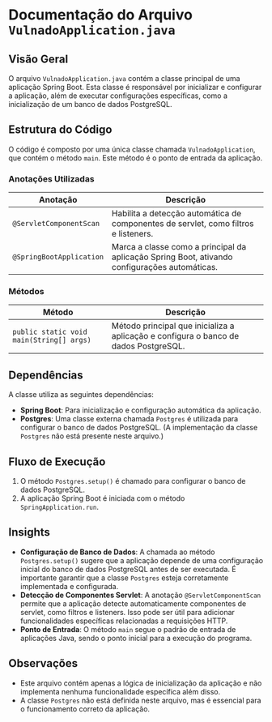 # Documentação do Arquivo `VulnadoApplication.java`

## Visão Geral
O arquivo `VulnadoApplication.java` contém a classe principal de uma aplicação Spring Boot. Esta classe é responsável por inicializar e configurar a aplicação, além de executar configurações específicas, como a inicialização de um banco de dados PostgreSQL.

## Estrutura do Código
O código é composto por uma única classe chamada `VulnadoApplication`, que contém o método `main`. Este método é o ponto de entrada da aplicação.

### Anotações Utilizadas
| Anotação                | Descrição                                                                 |
|-------------------------|---------------------------------------------------------------------------|
| `@ServletComponentScan` | Habilita a detecção automática de componentes de servlet, como filtros e listeners. |
| `@SpringBootApplication`| Marca a classe como a principal da aplicação Spring Boot, ativando configurações automáticas. |

### Métodos
| Método                  | Descrição                                                                 |
|-------------------------|---------------------------------------------------------------------------|
| `public static void main(String[] args)` | Método principal que inicializa a aplicação e configura o banco de dados PostgreSQL. |

## Dependências
A classe utiliza as seguintes dependências:
- **Spring Boot**: Para inicialização e configuração automática da aplicação.
- **Postgres**: Uma classe externa chamada `Postgres` é utilizada para configurar o banco de dados PostgreSQL. (A implementação da classe `Postgres` não está presente neste arquivo.)

## Fluxo de Execução
1. O método `Postgres.setup()` é chamado para configurar o banco de dados PostgreSQL.
2. A aplicação Spring Boot é iniciada com o método `SpringApplication.run`.

## Insights
- **Configuração de Banco de Dados**: A chamada ao método `Postgres.setup()` sugere que a aplicação depende de uma configuração inicial do banco de dados PostgreSQL antes de ser executada. É importante garantir que a classe `Postgres` esteja corretamente implementada e configurada.
- **Detecção de Componentes Servlet**: A anotação `@ServletComponentScan` permite que a aplicação detecte automaticamente componentes de servlet, como filtros e listeners. Isso pode ser útil para adicionar funcionalidades específicas relacionadas a requisições HTTP.
- **Ponto de Entrada**: O método `main` segue o padrão de entrada de aplicações Java, sendo o ponto inicial para a execução do programa.

## Observações
- Este arquivo contém apenas a lógica de inicialização da aplicação e não implementa nenhuma funcionalidade específica além disso.
- A classe `Postgres` não está definida neste arquivo, mas é essencial para o funcionamento correto da aplicação.
